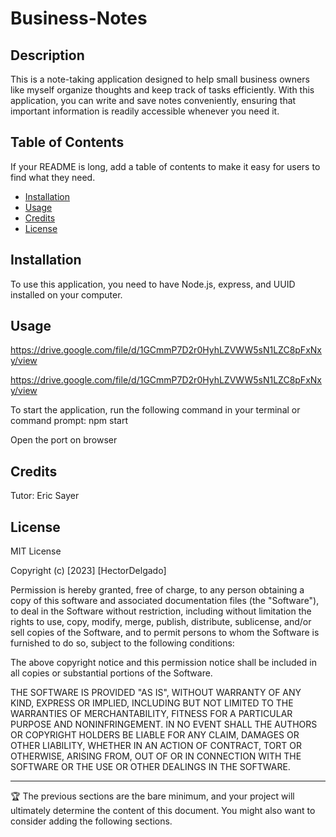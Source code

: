 # Business-Notes

## Description

This is a note-taking application designed to help small business owners like myself organize thoughts and keep track of tasks efficiently. With this application, you can write and save notes conveniently, ensuring that important information is readily accessible whenever you need it.

## Table of Contents

If your README is long, add a table of contents to make it easy for users to find what they need.

- [Installation](#installation)
- [Usage](#usage)
- [Credits](#credits)
- [License](#license)

## Installation

To use this application, you need to have Node.js, express, and UUID installed on your computer.

## Usage

https://drive.google.com/file/d/1GCmmP7D2r0HyhLZVWW5sN1LZC8pFxNxy/view

https://drive.google.com/file/d/1GCmmP7D2r0HyhLZVWW5sN1LZC8pFxNxy/view

To start the application, run the following command in your terminal or command prompt: npm start

Open the port on browser

## Credits

Tutor: Eric Sayer

## License

MIT License

Copyright (c) [2023] [HectorDelgado]

Permission is hereby granted, free of charge, to any person obtaining a copy of this software and associated documentation files (the "Software"), to deal in the Software without restriction, including without limitation the rights to use, copy, modify, merge, publish, distribute, sublicense, and/or sell copies of the Software, and to permit persons to whom the Software is furnished to do so, subject to the following conditions:

The above copyright notice and this permission notice shall be included in all copies or substantial portions of the Software.

THE SOFTWARE IS PROVIDED "AS IS", WITHOUT WARRANTY OF ANY KIND, EXPRESS OR IMPLIED, INCLUDING BUT NOT LIMITED TO THE WARRANTIES OF MERCHANTABILITY, FITNESS FOR A PARTICULAR PURPOSE AND NONINFRINGEMENT. IN NO EVENT SHALL THE AUTHORS OR COPYRIGHT HOLDERS BE LIABLE FOR ANY CLAIM, DAMAGES OR OTHER LIABILITY, WHETHER IN AN ACTION OF CONTRACT, TORT OR OTHERWISE, ARISING FROM, OUT OF OR IN CONNECTION WITH THE SOFTWARE OR THE USE OR OTHER DEALINGS IN THE SOFTWARE.

---

🏆 The previous sections are the bare minimum, and your project will ultimately determine the content of this document. You might also want to consider adding the following sections.
